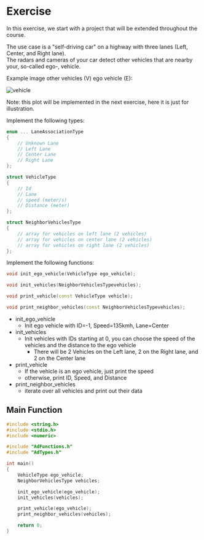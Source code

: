 # Exercise

In this exercise, we start with a project that will be extended throughout the course.

The use case is a "self-driving car" on a highway with three lanes (Left, Center, and Right lane).  
The radars and cameras of your car detect other vehicles that are nearby your, so-called ego-, vehicle.

Example image other vehicles (V) ego vehicle (E):

![vehicle](../../media/vehicle.png)

Note: this plot will be implemented in the next exercise, here it is just for illustration.

Implement the following types:

```cpp
enum ... LaneAssociationType
{
    // Unknown Lane
    // Left Lane
    // Center Lane
    // Right Lane
};

struct VehicleType
{
    // Id
    // Lane
    // speed (meter/s)
    // Distance (meter)
};

struct NeighborVehiclesType
{
    // array for vehicles on left lane (2 vehicles)
    // array for vehicles on center lane (2 vehicles)
    // array for vehicles on right lane (2 vehicles)
};
```

Implement the following functions:

```cpp
void init_ego_vehicle(VehicleType ego_vehicle);

void init_vehicles(NeighborVehiclesTypevehicles);

void print_vehicle(const VehicleType vehicle);

void print_neighbor_vehicles(const NeighborVehiclesTypevehicles);
```

- init_ego_vehicle
  - Init ego vehicle with ID=-1, Speed=135kmh, Lane=Center
- init_vehicles
  - Init vehicles with IDs starting at 0, you can choose the speed of the vehicles and the distance to the ego vehicle
    - There will be 2 Vehicles on the Left lane, 2 on the Right lane, and 2 on the Center lane
- print_vehicle
  - If the vehicle is an ego vehicle, just print the speed
  - otherwise, print ID, Speed, and Distance
- print_neighbor_vehicles
  - iterate over all vehicles and print out their data

## Main Function

```cpp
#include <string.h>
#include <stdio.h>
#include <numeric>

#include "AdFunctions.h"
#include "AdTypes.h"

int main()
{
    VehicleType ego_vehicle;
    NeighborVehiclesType vehicles;

    init_ego_vehicle(ego_vehicle);
    init_vehicles(vehicles);

    print_vehicle(ego_vehicle);
    print_neighbor_vehicles(vehicles);

    return 0;
}
```
